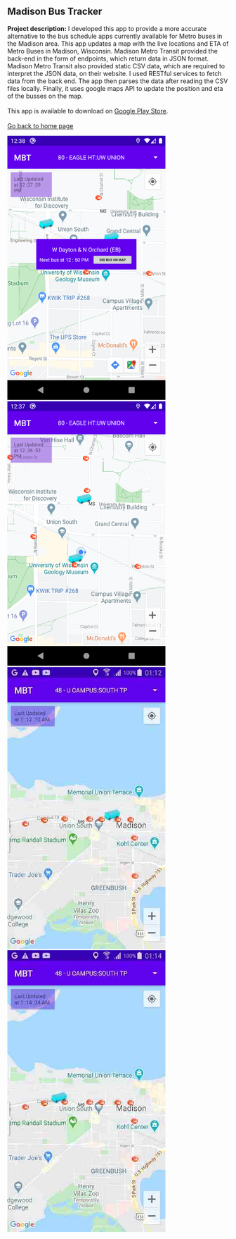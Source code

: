 ## Madison Bus Tracker

**Project description:** I developed this app to provide a more accurate alternative to the bus schedule apps currently available for Metro buses in the Madison area. This app updates a map with the live locations and ETA of Metro Buses in Madison, Wisconsin. Madison Metro Transit provided the back-end in the form of endpoints, which return data in JSON format. Madison Metro Transit also provided static CSV data, which are required to interpret the JSON data, on their website. I used RESTful services to fetch data from the back end. The app then parses the data after reading the CSV files locally. Finally, it uses google maps API to update the position and eta of the busses on the map. 
<br/><br/>
This app is available to download on [Google Play Store](https://play.google.com/store/apps/details?id=com.samramakrishnan.campusbustracker).
<br/><br/>
[Go back to home page](https://sam-ramakrishnan.github.io/)

<img src="images/2.png?raw=true" width="360"/> <img src="images/1.png?raw=true" width="360"/> 
<img src="images/3.png?raw=true"/> <img src="images/4.png?raw=true"/>





